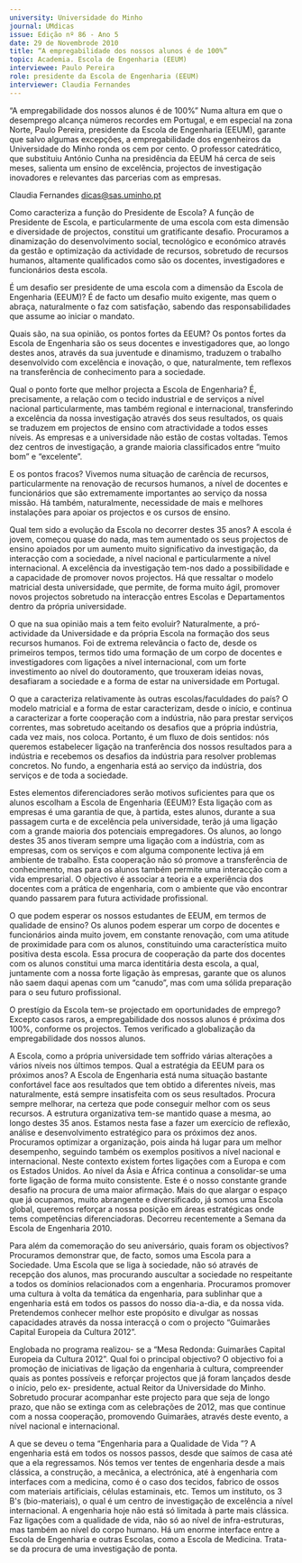 ```yaml
---
university: Universidade do Minho
journal: UMdicas
issue: Edição nº 86 - Ano 5
date: 29 de Novembrode 2010
title: “A empregabilidade dos nossos alunos é de 100%”
topic: Academia. Escola de Engenharia (EEUM)
interviewee: Paulo Pereira
role: presidente da Escola de Engenharia (EEUM)
interviewer: Claudia Fernandes
---
```




“A empregabilidade dos nossos alunos é de 100%”
Numa altura em que o desemprego alcança números recordes em
Portugal, e em especial na zona Norte, Paulo Pereira, presidente
da Escola de Engenharia (EEUM), garante que salvo algumas
excepções, a empregabilidade dos engenheiros da Universidade do Minho
ronda os cem por cento. O professor catedrático, que substituiu António
Cunha na presidência da EEUM há cerca de seis meses, salienta um ensino
de excelência, projectos de investigação inovadores e relevantes das
parcerias com as empresas.


Claudia Fernandes
dicas@sas.uminho.pt


Como caracteriza a função do
Presidente de Escola?
A função de Presidente de Escola, e
particularmente de uma escola
com esta dimensão e diversidade
de projectos, constitui um
gratificante desafio. Procuramos a
dinamização do desenvolvimento
social, tecnológico e económico
através da gestão e optimização da
actividade de recursos, sobretudo
de recursos humanos, altamente
qualificados como são os
docentes, investigadores e
funcionários desta escola.


É um desafio ser presidente de
uma escola com a dimensão da
Escola de Engenharia (EEUM)?
É de facto um desafio muito
exigente, mas quem o abraça,
naturalmente o faz com
satisfação, sabendo das
responsabilidades que assume ao
iniciar o mandato.


Quais são, na sua opinião, os
pontos fortes da EEUM?
Os pontos fortes da Escola de
Engenharia são os seus docentes e
investigadores que, ao longo
destes anos, através da sua
juventude e dinamismo, traduzem
o trabalho desenvolvido com
excelência e inovação, o que,
naturalmente, tem reflexos na
transferência de conhecimento
para a sociedade.


Qual o ponto forte que melhor
projecta a Escola de Engenharia?
É, precisamente, a relação com o
tecido industrial e de serviços a
nível nacional particularmente,
mas também regional e
internacional, transferindo a
excelência da nossa investigação
através dos seus resultados, os
quais se traduzem em projectos de
ensino com atractividade a todos
esses níveis. As empresas e a
universidade não estão de costas
voltadas. Temos dez centros de
investigação, a grande maioria
classificados entre “muito bom” e
“excelente”.


E os pontos fracos?
Vivemos numa situação de
carência de recursos,
particularmente na renovação de
recursos humanos, a nível de
docentes e funcionários que são
extremamente importantes ao
serviço da nossa missão. Há
também, naturalmente,
necessidade de mais e melhores
instalações para apoiar os
projectos e os cursos de ensino.


Qual tem sido a evolução da
Escola no decorrer destes 35
anos?
A escola é jovem, começou quase
do nada, mas tem aumentado os
seus projectos de ensino apoiados
por um aumento muito
significativo da investigação, da
interacção com a sociedade, a nível
nacional e particularmente a nível
internacional. A excelência da
investigação tem-nos dado a
possibilidade e a capacidade de
promover novos projectos. Há que
ressaltar o modelo matricial desta
universidade, que permite, de
forma muito ágil, promover novos
projectos sobretudo na interacção
entres Escolas e Departamentos
dentro da própria universidade.


O que na sua opinião mais a tem
feito evoluir?
Naturalmente, a pró-actividade da
Universidade e da própria Escola na
formação dos seus recursos
humanos. Foi de extrema
relevância o facto de, desde os
primeiros tempos, termos tido uma
formação de um corpo de docentes
e investigadores com ligações a
nível internacional, com um forte
investimento ao nível do
doutoramento, que trouxeram
ideias novas, desafiaram a
sociedade e a forma de estar na
universidade em Portugal.


O que a caracteriza relativamente
às outras escolas/faculdades do
país?
O modelo matricial e a forma de
estar caracterizam, desde o início,
e continua a caracterizar a forte
cooperação com a indústria, não
para prestar serviços correntes,
mas sobretudo aceitando os
desafios que a própria indústria,
cada vez mais, nos coloca.
Portanto, é um fluxo de dois
sentidos: nós queremos
estabelecer ligação na
tranferência dos nossos
resultados para a indústria e
recebemos os desafios da
indústria para resolver problemas
concretos. No fundo, a engenharia
está ao serviço da indústria, dos
serviços e de toda a sociedade.


Estes elementos diferenciadores
serão motivos suficientes para
que os alunos escolham a Escola
de Engenharia (EEUM)?
Esta ligação com as empresas é
uma garantia de que, à partida,
estes alunos, durante a sua
passagem curta e de excelência
pela universidade, terão já uma
ligação com a grande maioria dos
potenciais empregadores. Os
alunos, ao longo destes 35 anos
tiveram sempre uma ligação com a
indústria, com as empresas, com
os serviços e com alguma
componente lectiva já em
ambiente de trabalho. Esta
cooperação não só promove a
transferência de conhecimento,
mas para os alunos também
permite uma interacção com a vida
empresarial. O objectivo é associar
a teoria e a experiência dos
docentes com a prática de
engenharia, com o ambiente que
vão encontrar quando passarem
para futura actividade 
profissional.


O que podem esperar os nossos
estudantes de EEUM, em termos
de qualidade de ensino?
Os alunos podem esperar um corpo
de docentes e funcionários ainda
muito jovem, em constante
renovação, com uma atitude de
proximidade para com os alunos,
constituindo uma característica
muito positiva desta escola. Essa
procura de cooperação da parte
dos docentes com os alunos
constitui uma marca identitária
desta escola, a qual, juntamente
com a nossa forte ligação às
empresas, garante que os alunos
não saem daqui apenas com um
“canudo”, mas com uma sólida
preparação para o seu futuro
profissional.


O prestígio da Escola tem-se
projectado em oportunidades de
emprego?
Excepto casos raros, a
empregabilidade dos nossos
alunos é próxima dos 100%,
conforme os projectos. Temos
verificado a globalização da
empregabilidade dos nossos
alunos.


A Escola, como a própria
universidade tem soffrido várias
alterações a vários níveis nos
últimos tempos. Qual a estratégia
da EEUM para os próximos anos?
A Escola de Engenharia está numa
situação bastante confortável face
aos resultados que tem obtido a
diferentes níveis, mas
naturalmente, está sempre
insatisfeita com os seus
resultados. Procura sempre
melhorar, na certeza que pode
conseguir melhor com os seus
recursos. A estrutura organizativa
tem-se mantido quase a mesma,
ao longo destes 35 anos. Estamos
nesta fase a fazer um exercício de
reflexão, análise e
desenvolvimento estratégico para
os próximos dez anos.
Procuramos optimizar a
organização, pois ainda há lugar
para um melhor desempenho,
seguindo também os exemplos
positivos a nível nacional e
internacional. Neste contexto
existem fortes ligações com a
Europa e com os Estados Unidos.
Ao nível da Ásia e África continua a
consolidar-se uma forte ligação de
forma muito consistente. Este é o
nosso constante grande desafio na
procura de uma maior afirmação.
Mais do que alargar o espaço que já
ocupamos, muito abrangente e
diversificado, já somos uma Escola
global, queremos reforçar a nossa
posição em áreas estratégicas
onde tems competências
diferenciadoras.
Decorreu recentemente a Semana
da Escola de Engenharia 2010.


Para além da comemoração do seu
aniversário, quais foram os
objectivos?
Procuramos demonstrar que, de
facto, somos uma Escola para a
Sociedade. Uma Escola que se liga à
sociedade, não só através de
recepção dos alunos, mas
procurando auscultar a sociedade
no respeitante a todos os domínios
relacionados com a engenharia.
Procuramos promover uma cultura
à volta da temática da engenharia,
para sublinhar que a engenharia
está em todos os passos do nosso
dia-a-dia, e da nossa vida.
Pretendemos conhecer melhor
este propósito e divulgar as nossas
capacidades através da nossa
interacçã o com o projecto
“Guimarães Capital Europeia da
Cultura 2012”.


Englobada no programa realizou-
se a “Mesa Redonda: Guimarães
Capital Europeia da Cultura 2012”.
Qual foi o principal objectivo?
O objectivo foi a promoção de
iniciativas de ligação da
engenharia à cultura, compreender
quais as pontes possíveis e
reforçar projectos que já foram
lançados desde o início, pelo ex-
presidente, actual Reitor da
Universidade do Minho. Sobretudo
procurar acompanhar este
projecto para que seja de longo
prazo, que não se extinga com as
celebrações de 2012, mas que
continue com a nossa cooperação,
promovendo Guimarães, através
deste evento, a nível nacional e
internacional.


A que se deveu o tema
“Engenharia para a Qualidade de
Vida ”?
A engenharia está em todos os
nossos passos, desde que saímos
de casa até que a ela regressamos.
Nós temos ver tentes de
engenharia desde a mais clássica,
a construção, a mecânica, a
electrónica, até à engenharia com
interfaces com a medicina, como é
o caso dos tecidos, fabrico de ossos
com materiais artificiais, células
estaminais, etc. Temos um
instituto, os 3 B's (bio-materiais), o
qual é um centro de investigação
de excelência a nível internacional.
A engenharia hoje não está só
limitada à parte mais clássica. Faz
ligações com a qualidade de vida,
não só ao nível de infra-estruturas,
mas também ao nível do corpo
humano. Há um enorme interface
entre a Escola de Engenharia e
outras Escolas, como a Escola de
Medicina. Trata-se da procura de
uma investigação de ponta.